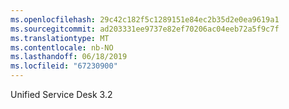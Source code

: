 ```yaml
---
ms.openlocfilehash: 29c42c182f5c1289151e84ec2b35d2e0ea9619a1
ms.sourcegitcommit: ad203331ee9737e82ef70206ac04eeb72a5f9c7f
ms.translationtype: MT
ms.contentlocale: nb-NO
ms.lasthandoff: 06/18/2019
ms.locfileid: "67230900"
---
```

Unified Service Desk 3.2